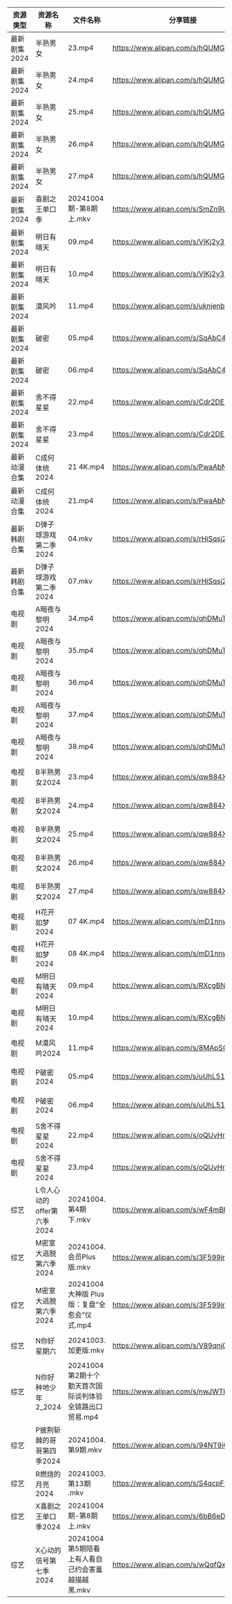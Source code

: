 | 资源类型     | 资源名称               | 文件名称                               | 分享链接                                 | 更新时间                |
| -------- | ------------------ | ---------------------------------- | ------------------------------------ | ------------------- |
| 最新剧集2024 | 半熟男女               | 23.mp4                             | https://www.alipan.com/s/hQUMGWYq97Z | 2024-10-04 14:10:30 |
| 最新剧集2024 | 半熟男女               | 24.mp4                             | https://www.alipan.com/s/hQUMGWYq97Z | 2024-10-04 20:10:29 |
| 最新剧集2024 | 半熟男女               | 25.mp4                             | https://www.alipan.com/s/hQUMGWYq97Z | 2024-10-04 20:10:29 |
| 最新剧集2024 | 半熟男女               | 26.mp4                             | https://www.alipan.com/s/hQUMGWYq97Z | 2024-10-04 20:10:28 |
| 最新剧集2024 | 半熟男女               | 27.mp4                             | https://www.alipan.com/s/hQUMGWYq97Z | 2024-10-04 20:10:28 |
| 最新剧集2024 | 喜剧之王单口季            | 20241004期-第8期上.mkv                 | https://www.alipan.com/s/SmZn9UvQT3c | 2024-10-04 16:11:00 |
| 最新剧集2024 | 明日有晴天              | 09.mp4                             | https://www.alipan.com/s/VjKj2y3nTct | 2024-10-04 20:10:45 |
| 最新剧集2024 | 明日有晴天              | 10.mp4                             | https://www.alipan.com/s/VjKj2y3nTct | 2024-10-04 20:10:45 |
| 最新剧集2024 | 漠风吟                | 11.mp4                             | https://www.alipan.com/s/uknjenbNbb9 | 2024-10-04 16:10:45 |
| 最新剧集2024 | 破密                 | 05.mp4                             | https://www.alipan.com/s/SqAbC4evqqo | 2024-10-04 20:10:56 |
| 最新剧集2024 | 破密                 | 06.mp4                             | https://www.alipan.com/s/SqAbC4evqqo | 2024-10-04 20:10:55 |
| 最新剧集2024 | 舍不得星星              | 22.mp4                             | https://www.alipan.com/s/Cdr2DE5JPrv | 2024-10-04 20:10:58 |
| 最新剧集2024 | 舍不得星星              | 23.mp4                             | https://www.alipan.com/s/Cdr2DE5JPrv | 2024-10-04 20:10:58 |
| 最新动漫合集   | C成何体统2024          | 21 4K.mp4                          | https://www.alipan.com/s/PwaAbN16cec | 2024-10-04 14:09:42 |
| 最新动漫合集   | C成何体统2024          | 21.mp4                             | https://www.alipan.com/s/PwaAbN16cec | 2024-10-04 14:09:41 |
| 最新韩剧合集   | D弹子球游戏第二季2024      | 04.mkv                             | https://www.alipan.com/s/rHiSqsj2emw | 2024-10-04 14:05:28 |
| 最新韩剧合集   | D弹子球游戏第二季2024      | 07.mkv                             | https://www.alipan.com/s/rHiSqsj2emw | 2024-10-04 14:05:28 |
| 电视剧      | A暗夜与黎明2024         | 34.mp4                             | https://www.alipan.com/s/qhDMuTqrK3K | 2024-10-04 20:05:09 |
| 电视剧      | A暗夜与黎明2024         | 35.mp4                             | https://www.alipan.com/s/qhDMuTqrK3K | 2024-10-04 20:05:08 |
| 电视剧      | A暗夜与黎明2024         | 36.mp4                             | https://www.alipan.com/s/qhDMuTqrK3K | 2024-10-04 20:05:08 |
| 电视剧      | A暗夜与黎明2024         | 37.mp4                             | https://www.alipan.com/s/qhDMuTqrK3K | 2024-10-04 20:05:08 |
| 电视剧      | A暗夜与黎明2024         | 38.mp4                             | https://www.alipan.com/s/qhDMuTqrK3K | 2024-10-04 20:05:07 |
| 电视剧      | B半熟男女2024          | 23.mp4                             | https://www.alipan.com/s/qw884Xb9dL3 | 2024-10-04 14:05:12 |
| 电视剧      | B半熟男女2024          | 24.mp4                             | https://www.alipan.com/s/qw884Xb9dL3 | 2024-10-04 20:05:14 |
| 电视剧      | B半熟男女2024          | 25.mp4                             | https://www.alipan.com/s/qw884Xb9dL3 | 2024-10-04 20:05:14 |
| 电视剧      | B半熟男女2024          | 26.mp4                             | https://www.alipan.com/s/qw884Xb9dL3 | 2024-10-04 20:05:14 |
| 电视剧      | B半熟男女2024          | 27.mp4                             | https://www.alipan.com/s/qw884Xb9dL3 | 2024-10-04 20:05:13 |
| 电视剧      | H花开如梦2024          | 07 4K.mp4                          | https://www.alipan.com/s/mD1nnw28NML | 2024-10-04 20:05:49 |
| 电视剧      | H花开如梦2024          | 08 4K.mp4                          | https://www.alipan.com/s/mD1nnw28NML | 2024-10-04 20:05:49 |
| 电视剧      | M明日有晴天2024         | 09.mp4                             | https://www.alipan.com/s/RXcgBNx4FiW | 2024-10-04 20:06:05 |
| 电视剧      | M明日有晴天2024         | 10.mp4                             | https://www.alipan.com/s/RXcgBNx4FiW | 2024-10-04 20:06:05 |
| 电视剧      | M漠风吟2024           | 11.mp4                             | https://www.alipan.com/s/8MApSGaqv51 | 2024-10-04 16:06:04 |
| 电视剧      | P破密2024            | 05.mp4                             | https://www.alipan.com/s/uUhL514p4K1 | 2024-10-04 20:06:23 |
| 电视剧      | P破密2024            | 06.mp4                             | https://www.alipan.com/s/uUhL514p4K1 | 2024-10-04 20:06:23 |
| 电视剧      | S舍不得星星2024         | 22.mp4                             | https://www.alipan.com/s/oQUvHrheP72 | 2024-10-04 20:06:45 |
| 电视剧      | S舍不得星星2024         | 23.mp4                             | https://www.alipan.com/s/oQUvHrheP72 | 2024-10-04 20:06:45 |
| 综艺       | L令人心动的offer第六季2024 | 20241004.第4期下.mkv                  | https://www.alipan.com/s/wF4mBRf7vAS | 2024-10-04 16:07:51 |
| 综艺       | M密室大逃脱第六季2024      | 20241004.会员Plus版.mkv               | https://www.alipan.com/s/3F599jmMJTn | 2024-10-04 16:07:59 |
| 综艺       | M密室大逃脱第六季2024      | 20241004大神版 Plus版：复盘“全愈会”仪式.mp4    | https://www.alipan.com/s/3F599jmMJTn | 2024-10-04 20:08:03 |
| 综艺       | N你好星期六             | 20241003.加更版.mkv                   | https://www.alipan.com/s/V89qnjC6T3z | 2024-10-04 00:08:02 |
| 综艺       | N你好种地少年2_2024      | 20241004第2期十个勤天首次国际谈判体验全链路出口贸易.mp4 | https://www.alipan.com/s/nwJWTb1ZcKF | 2024-10-04 20:08:21 |
| 综艺       | P披荆斩棘的哥哥第四季2024    | 20241004.第9期.mkv                   | https://www.alipan.com/s/94NT9iGe94e | 2024-10-04 16:08:25 |
| 综艺       | R燃烧的月亮2024         | 20241003.第13期 .mkv                 | https://www.alipan.com/s/S4qcpFUguQa | 2024-10-04 00:08:15 |
| 综艺       | X喜剧之王单口季2024       | 20241004期-第8期上.mkv                 | https://www.alipan.com/s/6bB6eDj37Y6 | 2024-10-04 16:09:18 |
| 综艺       | X心动的信号第七季2024      | 20241004第5期陪看上有人看自己约会害羞越描越黑.mkv    | https://www.alipan.com/s/wQqfQxMS8Sx | 2024-10-04 16:09:24 |
